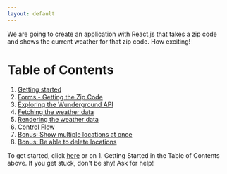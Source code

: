 ```yaml
---
layout: default
---
```


We are going to create an application with React.js that takes a zip code and shows the current weather for that zip code. How exciting!

# Table of Contents

1. [Getting started](getting-started)
4. [Forms - Getting the Zip Code](zip-code)
5. [Exploring the Wunderground API](wunderground)
6. [Fetching the weather data](fetch-data)
7. [Rendering the weather data](render-weather)
8. [Control Flow](control)
9. [Bonus: Show multiple locations at once](bonus-multple)
10. [Bonus: Be able to delete locations](bonus-delete)

To get started, click [here](getting-started) or on 1. Getting Started in the Table of Contents above.  If you get stuck, don't be shy! Ask for help!
